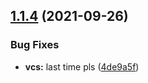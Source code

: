 ## [1.1.4](https://github.com/Force67/RETK/compare/v1.1.3...v1.1.4) (2021-09-26)


### Bug Fixes

* **vcs:** last time pls ([4de9a5f](https://github.com/Force67/RETK/commit/4de9a5f5af7959e4af071cf201b3c9248567a723))
